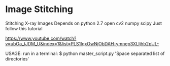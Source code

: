 # Image Stitching
Stitching X-ray Images
Depends on 
python 2.7
open cv2 
numpy
scipy
  Just follow this tutorial
  
  https://www.youtube.com/watch?v=ubOa_tJDM_U&index=1&list=PLS1lqxOwNjObDAH-ymnep3XLljhb2pUL-


USAGE:
run in a terminal:
  $ python master_script.py 'Space separated list of directories'
